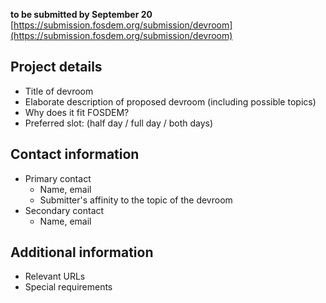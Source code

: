 **to be submitted by September 20**
[https://submission.fosdem.org/submission/devroom](https://submission.fosdem.org/submission/devroom)

## Project details 
* Title of devroom
* Elaborate description of proposed devroom (including possible topics)
* Why does it fit FOSDEM?
* Preferred slot: (half day / full day / both days)

## Contact information
* Primary contact
   * Name, email
   * Submitter's affinity to the topic of the devroom
* Secondary contact
   * Name, email
   
## Additional information
* Relevant URLs
* Special requirements
